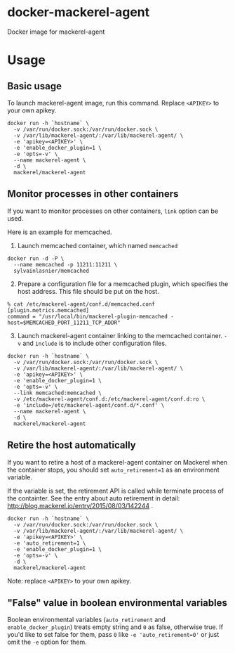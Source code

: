 # docker-mackerel-agent
Docker image for mackerel-agent


# Usage

## Basic usage

To launch mackerel-agent image, run this command. Replace `<APIKEY>` to your own apikey.

```
docker run -h `hostname` \
  -v /var/run/docker.sock:/var/run/docker.sock \
  -v /var/lib/mackerel-agent/:/var/lib/mackerel-agent/ \
  -e 'apikey=<APIKEY>' \
  -e 'enable_docker_plugin=1 \
  -e 'opts=-v' \
  --name mackerel-agent \
  -d \
  mackerel/mackerel-agent
```

## Monitor processes in other containers

If you want to monitor processes on other containers, `link` option can be used.

Here is an example for memcached.

1. Launch memcached container, which named `memcached`

```
docker run -d -P \
  --name memcached -p 11211:11211 \
  sylvainlasnier/memcached
```

2. Prepare a configuration file for a memcached plugin, which specifies the host address.
This file should be put on the host.

```
% cat /etc/mackerel-agent/conf.d/memcached.conf
[plugin.metrics.memcached]
command = "/usr/local/bin/mackerel-plugin-memcached -host=$MEMCACHED_PORT_11211_TCP_ADDR"
```

3. Launch mackerel-agent container linking to the memcached container.
`-v` and `include` is to include other configuration files.

```
docker run -h `hostname` \
  -v /var/run/docker.sock:/var/run/docker.sock \
  -v /var/lib/mackerel-agent/:/var/lib/mackerel-agent/ \
  -e 'apikey=<APIKEY>' \
  -e 'enable_docker_plugin=1 \
  -e 'opts=-v' \
  --link memcached:memcached \
  -v /etc/mackerel-agent/conf.d:/etc/mackerel-agent/conf.d:ro \
  -e 'include=/etc/mackerel-agent/conf.d/*.conf' \
  --name mackerel-agent \
  -d \
  mackerel/mackerel-agent
```

## Retire the host automatically

If you want to retire a host of a mackerel-agent container on Mackerel when the container stops,
you should set `auto_retirement=1` as an environment variable.

If the variable is set, the retirement API is called while terminate process of the containter.
See the entry about auto retirement in detail: http://blog.mackerel.io/entry/2015/08/03/142244 .

```
docker run -h `hostname` \
  -v /var/run/docker.sock:/var/run/docker.sock \
  -v /var/lib/mackerel-agent/:/var/lib/mackerel-agent/ \
  -e 'apikey=<APIKEY>' \
  -e 'auto_retirement=1 \
  -e 'enable_docker_plugin=1 \
  -e 'opts=-v' \
  -d \
  mackerel/mackerel-agent
```

Note: replace `<APIKEY>` to your own apikey.

## "False" value in boolean environmental variables

Boolean environmental variables (`auto_retirement` and `enable_docker_plugin`) treats empty string and `0` as false, otherwise true.
If you'd like to set false for them, pass `0` like `-e 'auto_retirement=0'` or just omit the `-e` option for them.
